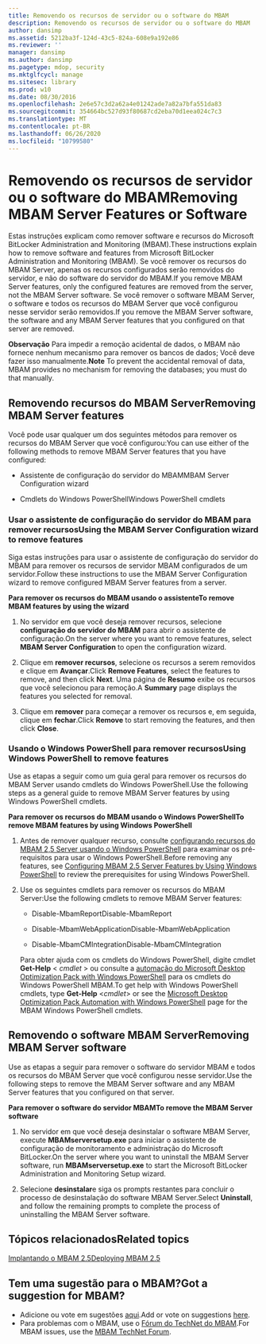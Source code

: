 ```yaml
---
title: Removendo os recursos de servidor ou o software do MBAM
description: Removendo os recursos de servidor ou o software do MBAM
author: dansimp
ms.assetid: 5212ba3f-124d-43c5-824a-608e9a192e86
ms.reviewer: ''
manager: dansimp
ms.author: dansimp
ms.pagetype: mdop, security
ms.mktglfcycl: manage
ms.sitesec: library
ms.prod: w10
ms.date: 08/30/2016
ms.openlocfilehash: 2e6e57c3d2a62a4e01242ade7a82a7bfa551da83
ms.sourcegitcommit: 354664bc527d93f80687cd2eba70d1eea024c7c3
ms.translationtype: MT
ms.contentlocale: pt-BR
ms.lasthandoff: 06/26/2020
ms.locfileid: "10799580"
---
```

# <span data-ttu-id="046dd-103">Removendo os recursos de servidor ou o software do MBAM</span><span class="sxs-lookup"><span data-stu-id="046dd-103">Removing MBAM Server Features or Software</span></span>


<span data-ttu-id="046dd-104">Estas instruções explicam como remover software e recursos do Microsoft BitLocker Administration and Monitoring (MBAM).</span><span class="sxs-lookup"><span data-stu-id="046dd-104">These instructions explain how to remove software and features from Microsoft BitLocker Administration and Monitoring (MBAM).</span></span> <span data-ttu-id="046dd-105">Se você remover os recursos do MBAM Server, apenas os recursos configurados serão removidos do servidor, e não do software do servidor do MBAM.</span><span class="sxs-lookup"><span data-stu-id="046dd-105">If you remove MBAM Server features, only the configured features are removed from the server, not the MBAM Server software.</span></span> <span data-ttu-id="046dd-106">Se você remover o software MBAM Server, o software e todos os recursos do MBAM Server que você configurou nesse servidor serão removidos.</span><span class="sxs-lookup"><span data-stu-id="046dd-106">If you remove the MBAM Server software, the software and any MBAM Server features that you configured on that server are removed.</span></span>

<span data-ttu-id="046dd-107">**Observação**  Para impedir a remoção acidental de dados, o MBAM não fornece nenhum mecanismo para remover os bancos de dados; Você deve fazer isso manualmente.</span><span class="sxs-lookup"><span data-stu-id="046dd-107">**Note** To prevent the accidental removal of data, MBAM provides no mechanism for removing the databases; you must do that manually.</span></span>

 

## <a href="" id="bkmk-removeserverfeatures"></a><span data-ttu-id="046dd-108">Removendo recursos do MBAM Server</span><span class="sxs-lookup"><span data-stu-id="046dd-108">Removing MBAM Server features</span></span>


<span data-ttu-id="046dd-109">Você pode usar qualquer um dos seguintes métodos para remover os recursos do MBAM Server que você configurou:</span><span class="sxs-lookup"><span data-stu-id="046dd-109">You can use either of the following methods to remove MBAM Server features that you have configured:</span></span>

-   <span data-ttu-id="046dd-110">Assistente de configuração do servidor do MBAM</span><span class="sxs-lookup"><span data-stu-id="046dd-110">MBAM Server Configuration wizard</span></span>

-   <span data-ttu-id="046dd-111">Cmdlets do Windows PowerShell</span><span class="sxs-lookup"><span data-stu-id="046dd-111">Windows PowerShell cmdlets</span></span>

### <span data-ttu-id="046dd-112">Usar o assistente de configuração do servidor do MBAM para remover recursos</span><span class="sxs-lookup"><span data-stu-id="046dd-112">Using the MBAM Server Configuration wizard to remove features</span></span>

<span data-ttu-id="046dd-113">Siga estas instruções para usar o assistente de configuração do servidor do MBAM para remover os recursos de servidor MBAM configurados de um servidor.</span><span class="sxs-lookup"><span data-stu-id="046dd-113">Follow these instructions to use the MBAM Server Configuration wizard to remove configured MBAM Server features from a server.</span></span>

**<span data-ttu-id="046dd-114">Para remover os recursos do MBAM usando o assistente</span><span class="sxs-lookup"><span data-stu-id="046dd-114">To remove MBAM features by using the wizard</span></span>**

1.  <span data-ttu-id="046dd-115">No servidor em que você deseja remover recursos, selecione **configuração do servidor do MBAM** para abrir o assistente de configuração.</span><span class="sxs-lookup"><span data-stu-id="046dd-115">On the server where you want to remove features, select **MBAM Server Configuration** to open the configuration wizard.</span></span>

2.  <span data-ttu-id="046dd-116">Clique em **remover recursos**, selecione os recursos a serem removidos e clique em **Avançar**.</span><span class="sxs-lookup"><span data-stu-id="046dd-116">Click **Remove Features**, select the features to remove, and then click **Next**.</span></span> <span data-ttu-id="046dd-117">Uma página de **Resumo** exibe os recursos que você selecionou para remoção.</span><span class="sxs-lookup"><span data-stu-id="046dd-117">A **Summary** page displays the features you selected for removal.</span></span>

3.  <span data-ttu-id="046dd-118">Clique em **remover** para começar a remover os recursos e, em seguida, clique em **fechar**.</span><span class="sxs-lookup"><span data-stu-id="046dd-118">Click **Remove** to start removing the features, and then click **Close**.</span></span>

### <span data-ttu-id="046dd-119">Usando o Windows PowerShell para remover recursos</span><span class="sxs-lookup"><span data-stu-id="046dd-119">Using Windows PowerShell to remove features</span></span>

<span data-ttu-id="046dd-120">Use as etapas a seguir como um guia geral para remover os recursos do MBAM Server usando cmdlets do Windows PowerShell.</span><span class="sxs-lookup"><span data-stu-id="046dd-120">Use the following steps as a general guide to remove MBAM Server features by using Windows PowerShell cmdlets.</span></span>

**<span data-ttu-id="046dd-121">Para remover os recursos do MBAM usando o Windows PowerShell</span><span class="sxs-lookup"><span data-stu-id="046dd-121">To remove MBAM features by using Windows PowerShell</span></span>**

1.  <span data-ttu-id="046dd-122">Antes de remover qualquer recurso, consulte [configurando recursos do MBAM 2,5 Server usando o Windows PowerShell](configuring-mbam-25-server-features-by-using-windows-powershell.md) para examinar os pré-requisitos para usar o Windows PowerShell.</span><span class="sxs-lookup"><span data-stu-id="046dd-122">Before removing any features, see [Configuring MBAM 2.5 Server Features by Using Windows PowerShell](configuring-mbam-25-server-features-by-using-windows-powershell.md) to review the prerequisites for using Windows PowerShell.</span></span>

2.  <span data-ttu-id="046dd-123">Use os seguintes cmdlets para remover os recursos do MBAM Server:</span><span class="sxs-lookup"><span data-stu-id="046dd-123">Use the following cmdlets to remove MBAM Server features:</span></span>

    -   <span data-ttu-id="046dd-124">Disable-MbamReport</span><span class="sxs-lookup"><span data-stu-id="046dd-124">Disable-MbamReport</span></span>

    -   <span data-ttu-id="046dd-125">Disable-MbamWebApplication</span><span class="sxs-lookup"><span data-stu-id="046dd-125">Disable-MbamWebApplication</span></span>

    -   <span data-ttu-id="046dd-126">Disable-MbamCMIntegration</span><span class="sxs-lookup"><span data-stu-id="046dd-126">Disable-MbamCMIntegration</span></span>

    <span data-ttu-id="046dd-127">Para obter ajuda com os cmdlets do Windows PowerShell, digite cmdlet **Get-Help** &lt; *cmdlet* &gt; ou consulte a [automação do Microsoft Desktop Optimization Pack with Windows PowerShell](https://go.microsoft.com/fwlink/?LinkId=393498) para os cmdlets do Windows PowerShell MBAM.</span><span class="sxs-lookup"><span data-stu-id="046dd-127">To get help with Windows PowerShell cmdlets, type **Get-Help** &lt;*cmdlet*&gt; or see the [Microsoft Desktop Optimization Pack Automation with Windows PowerShell](https://go.microsoft.com/fwlink/?LinkId=393498) page for the MBAM Windows PowerShell cmdlets.</span></span>

## <span data-ttu-id="046dd-128">Removendo o software MBAM Server</span><span class="sxs-lookup"><span data-stu-id="046dd-128">Removing MBAM Server software</span></span>


<span data-ttu-id="046dd-129">Use as etapas a seguir para remover o software do servidor MBAM e todos os recursos do MBAM Server que você configurou nesse servidor.</span><span class="sxs-lookup"><span data-stu-id="046dd-129">Use the following steps to remove the MBAM Server software and any MBAM Server features that you configured on that server.</span></span>

**<span data-ttu-id="046dd-130">Para remover o software do servidor MBAM</span><span class="sxs-lookup"><span data-stu-id="046dd-130">To remove the MBAM Server software</span></span>**

1.  <span data-ttu-id="046dd-131">No servidor em que você deseja desinstalar o software MBAM Server, execute **MBAMserversetup.exe** para iniciar o assistente de configuração de monitoramento e administração do Microsoft BitLocker.</span><span class="sxs-lookup"><span data-stu-id="046dd-131">On the server where you want to uninstall the MBAM Server software, run **MBAMserversetup.exe** to start the Microsoft BitLocker Administration and Monitoring Setup wizard.</span></span>

2.  <span data-ttu-id="046dd-132">Selecione **desinstalar**e siga os prompts restantes para concluir o processo de desinstalação do software MBAM Server.</span><span class="sxs-lookup"><span data-stu-id="046dd-132">Select **Uninstall**, and follow the remaining prompts to complete the process of uninstalling the MBAM Server software.</span></span>



## <span data-ttu-id="046dd-133">Tópicos relacionados</span><span class="sxs-lookup"><span data-stu-id="046dd-133">Related topics</span></span>


[<span data-ttu-id="046dd-134">Implantando o MBAM 2.5</span><span class="sxs-lookup"><span data-stu-id="046dd-134">Deploying MBAM 2.5</span></span>](deploying-mbam-25.md)

 

 

## <span data-ttu-id="046dd-135">Tem uma sugestão para o MBAM?</span><span class="sxs-lookup"><span data-stu-id="046dd-135">Got a suggestion for MBAM?</span></span>
- <span data-ttu-id="046dd-136">Adicione ou vote em sugestões [aqui](http://mbam.uservoice.com/forums/268571-microsoft-bitlocker-administration-and-monitoring).</span><span class="sxs-lookup"><span data-stu-id="046dd-136">Add or vote on suggestions [here](http://mbam.uservoice.com/forums/268571-microsoft-bitlocker-administration-and-monitoring).</span></span> 
- <span data-ttu-id="046dd-137">Para problemas com o MBAM, use o [Fórum do TechNet do MBAM](https://social.technet.microsoft.com/Forums/home?forum=mdopmbam).</span><span class="sxs-lookup"><span data-stu-id="046dd-137">For MBAM issues, use the [MBAM TechNet Forum](https://social.technet.microsoft.com/Forums/home?forum=mdopmbam).</span></span>



